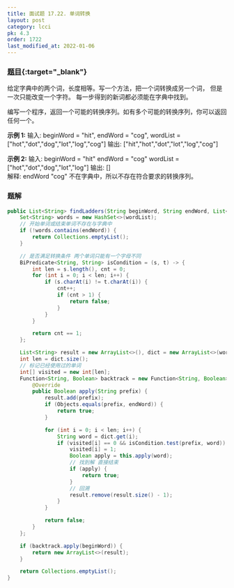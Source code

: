 ```yaml
---
title: 面试题 17.22. 单词转换
layout: post
category: lcci
pk: 4.3
order: 1722
last_modified_at: 2022-01-06
---
```


### [题目](https://leetcode.cn/word-transformer-lcci/){:target="_blank"}

给定字典中的两个词，长度相等。写一个方法，把一个词转换成另一个词， 但是一次只能改变一个字符。
每一步得到的新词都必须能在字典中找到。

编写一个程序，返回一个可能的转换序列。如有多个可能的转换序列，你可以返回任何一个。

**示例 1:**
输入: beginWord = "hit", endWord = "cog", wordList = ["hot","dot","dog","lot","log","cog"]
输出: ["hit","hot","dot","lot","log","cog"]

**示例 2:**
输入: beginWord = "hit" endWord = "cog" wordList = ["hot","dot","dog","lot","log"]
输出: []  
解释: endWord "cog" 不在字典中，所以不存在符合要求的转换序列。

### 题解

```java
public List<String> findLadders(String beginWord, String endWord, List<String> wordList) {
    Set<String> words = new HashSet<>(wordList);
    // 开始单词或结束单词不存在与字典中
    if (!words.contains(endWord)) {
        return Collections.emptyList();
    }

    // 是否满足转换条件 两个单词只能有一个字母不同
    BiPredicate<String, String> isCondition = (s, t) -> {
        int len = s.length(), cnt = 0;
        for (int i = 0; i < len; i++) {
            if (s.charAt(i) != t.charAt(i)) {
                cnt++;
                if (cnt > 1) {
                    return false;
                }
            }
        }

        return cnt == 1;
    };

    List<String> result = new ArrayList<>(), dict = new ArrayList<>(words);
    int len = dict.size();
    // 标记已经使用过的单词
    int[] visited = new int[len];
    Function<String, Boolean> backtrack = new Function<String, Boolean>() {
        @Override
        public Boolean apply(String prefix) {
            result.add(prefix);
            if (Objects.equals(prefix, endWord)) {
                return true;
            }

            for (int i = 0; i < len; i++) {
                String word = dict.get(i);
                if (visited[i] == 0 && isCondition.test(prefix, word)) {
                    visited[i] = 1;
                    Boolean apply = this.apply(word);
                    // 找到解 直接结束
                    if (apply) {
                        return true;
                    }
                    // 回溯
                    result.remove(result.size() - 1);
                }
            }

            return false;
        }
    };

    if (backtrack.apply(beginWord)) {
        return new ArrayList<>(result);
    }

    return Collections.emptyList();
}
```